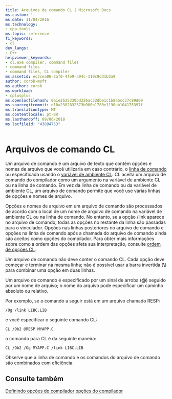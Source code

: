 ```yaml
---
title: Arquivos de comando CL | Microsoft Docs
ms.custom: ''
ms.date: 11/04/2016
ms.technology:
- cpp-tools
ms.topic: reference
f1_keywords:
- cl
dev_langs:
- C++
helpviewer_keywords:
- cl.exe compiler, command files
- command files
- command files, CL compiler
ms.assetid: ec3cea06-2af0-4fe9-a94c-119c9d31b3a9
author: corob-msft
ms.author: corob
ms.workload:
- cplusplus
ms.openlocfilehash: 0a1e2b25330bd326ac32dbe1c1b8abcc37c89d09
ms.sourcegitcommit: d10a2382832373b900b1780e1190ab104175397f
ms.translationtype: MT
ms.contentlocale: pt-BR
ms.lasthandoff: 09/06/2018
ms.locfileid: "43894753"
---
```

# <a name="cl-command-files"></a>Arquivos de comando CL

Um arquivo de comando é um arquivo de texto que contém opções e nomes de arquivo que você utilizaria em caso contrário, o [linha de comando](../../build/reference/compiler-command-line-syntax.md) ou especificada usando o [variável de ambiente CL](../../build/reference/cl-environment-variables.md). CL aceita um arquivo de comando do compilador como um argumento na variável de ambiente CL ou na linha de comando. Em vez da linha de comando ou da variável de ambiente CL, um arquivo de comando permite que você use várias linhas de opções e nomes de arquivo.

Opções e nomes de arquivo em um arquivo de comando são processados de acordo com o local de um nome de arquivo de comando na variável de ambiente CL ou na linha de comando. No entanto, se a opção /link aparece no arquivo de comando, todas as opções no restante da linha são passadas para o vinculador. Opções nas linhas posteriores no arquivo de comando e opções na linha de comando após a chamada do arquivo de comando ainda são aceitos como opções do compilador. Para obter mais informações sobre como a ordem das opções afeta sua interpretação, consulte [ordem de opções CL](../../build/reference/order-of-cl-options.md).

Um arquivo de comando não deve conter o comando CL. Cada opção deve começar e terminar na mesma linha; não é possível usar a barra invertida (**\\**) para combinar uma opção em duas linhas.

Um arquivo de comando é especificado por um sinal de arroba (**\@**) seguido por um nome de arquivo; o nome do arquivo pode especificar um caminho absoluto ou relativo.

Por exemplo, se o comando a seguir está em um arquivo chamado RESP:

```  
/Og /link LIBC.LIB
```  

e você especificar o seguinte comando CL:

```  
CL /Ob2 @RESP MYAPP.C
```  

o comando para CL é da seguinte maneira:

```  
CL /Ob2 /Og MYAPP.C /link LIBC.LIB
```  

Observe que a linha de comando e os comandos do arquivo de comando são combinados com eficiência.

## <a name="see-also"></a>Consulte também

[Definindo opções do compilador](../../build/reference/setting-compiler-options.md)
[opções do compilador](../../build/reference/compiler-options.md)